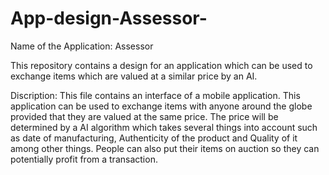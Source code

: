 # App-design-Assessor-
Name of the Application: Assessor

This repository contains a design for an application which can be used to exchange items which are valued at a similar price by an AI.

Discription:
This file contains an interface of a mobile application. This application can be used to exchange items with anyone around the globe provided 
that they are valued at the same price. The price will be determined by a AI algorithm which takes several things into account such as date of manufacturing,
Authenticity of the product and Quality of it among other things. People can also put their items on auction so they can potentially profit from a transaction.
